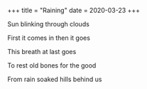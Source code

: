 +++
title = "Raining"
date = 2020-03-23
+++

Sun blinking through clouds

First it comes in then it goes

This breath at last goes

To rest old bones for the good

From rain soaked hills behind us
